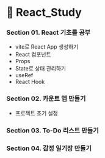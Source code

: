 # 📖 React_Study

### Section 01. React 기초를 공부
- vite로 React App 생성하기
- React 컴포넌트
- Props
- State로 상태 관리하기
- useRef
- React Hook
### Section 02. 카운트 앱 만들기
- 프로젝트 초기 설정
### Section 03. To-Do 리스트 만들기
### Section 04. 감정 일기장 만들기
